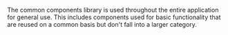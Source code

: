 The common components library is used throughout the entire application for general use.
This includes components used for basic functionality that are reused on a common basis but
don't fall into a larger category.